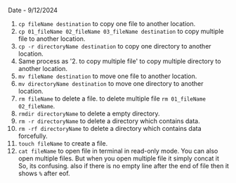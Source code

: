 Date - 9/12/2024

1. `cp fileName destination` to copy one file to another location.
2. `cp 01_fileName 02_fileName 03_fileName destination` to copy multiple file to another location.
3. `cp -r directoryName destination` to copy one directory to another location.
4. Same process as '2. to copy multiple file' to copy multiple directory to another location.
5. `mv fileName destination` to move one file to another location.
6. `mv directoryName destination` to move one directory to another location.
7. `rm fileName` to delete a file. to delete multiple file `rm 01_fileName 02_fileName`.
8. `rmdir directoryName` to delete a empty directory.
9. `rm -r directoryName` to delete a directory which contains data.
9. `rm -rf directoryName` to delete a directory which contains data forcefully.
10. `touch fileName` to create a file.
11. `cat fileName` to open file in terminal in read-only mode. You can also open multiple files.
 But when you open multiple file it simply concat it So, its confusing. also if there is no empty line after the end of file then it shows `%` after eof.